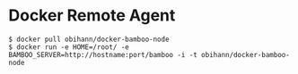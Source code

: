 # Docker Remote Agent


```
$ docker pull obihann/docker-bamboo-node
$ docker run -e HOME=/root/ -e BAMBOO_SERVER=http://hostname:port/bamboo -i -t obihann/docker-bamboo-node
```

